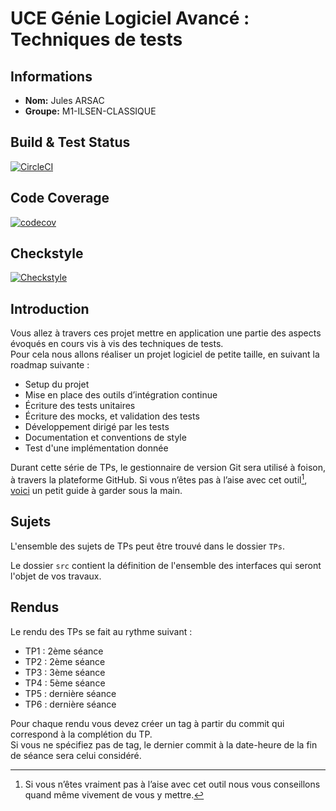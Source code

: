 # UCE Génie Logiciel Avancé : Techniques de tests


## Informations

- **Nom:** Jules ARSAC
- **Groupe:** M1-ILSEN-CLASSIQUE

## Build & Test Status

[![CircleCI](https://dl.circleci.com/status-badge/img/gh/JulesArsac/ceri-m1-techniques-de-test/tree/master.svg?style=svg)](https://dl.circleci.com/status-badge/redirect/gh/JulesArsac/ceri-m1-techniques-de-test/tree/master)

## Code Coverage

[![codecov](https://codecov.io/gh/JulesArsac/ceri-m1-techniques-de-test/graph/badge.svg?token=R7E05TYFQS)](https://codecov.io/gh/JulesArsac/ceri-m1-techniques-de-test)

## Checkstyle

[![Checkstyle](https://gist.githubusercontent.com/JulesArsac/dd73e48d34d50771b12e36f355d6701f/raw/ef0ca7382ca3c0c59bf5fc6ef27ef8a557b5e64e/checkstyle.svg)](target/site/badges/checkstyle.html)


## Introduction

Vous allez à travers ces projet mettre en application une partie des aspects évoqués en cours vis à vis des techniques de tests.  
Pour cela nous allons réaliser un projet logiciel de petite taille, en suivant la roadmap suivante : 
- Setup du projet
- Mise en place des outils d’intégration continue
- Écriture des tests unitaires
- Écriture des mocks, et validation des tests
- Développement dirigé par les tests
- Documentation et conventions de style
- Test d'une implémentation donnée

Durant cette série de TPs, le gestionnaire de version Git sera utilisé à foison, à travers la plateforme GitHub. Si vous n’êtes pas à l’aise avec cet outil[^1], [voici](http://rogerdudler.github.io/git-guide/) un petit guide à garder sous la main.

## Sujets

L'ensemble des sujets de TPs peut être trouvé dans le dossier `TPs`.

Le dossier `src` contient la définition de l'ensemble des interfaces qui seront l'objet de vos travaux.

## Rendus

Le rendu des TPs se fait au rythme suivant :

- TP1 : 2ème séance
- TP2 : 2ème séance
- TP3 : 3ème séance
- TP4 : 5ème séance
- TP5 : dernière séance
- TP6 : dernière séance

Pour chaque rendu vous devez créer un tag à partir du commit qui correspond à la complétion du TP.  
Si vous ne spécifiez pas de tag, le dernier commit à la date-heure de la fin de séance sera celui considéré.

[^1]: Si vous n’êtes vraiment pas à l’aise avec cet outil nous vous conseillons quand même vivement de vous y mettre.
